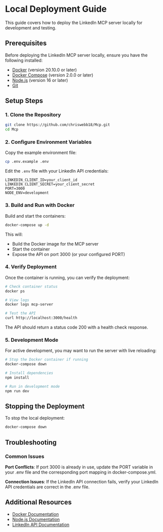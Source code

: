 # Local Deployment Guide

This guide covers how to deploy the LinkedIn MCP server locally for development and testing.

## Prerequisites

Before deploying the LinkedIn MCP server locally, ensure you have the following installed:

- [Docker](https://www.docker.com/get-started) (version 20.10.0 or later)
- [Docker Compose](https://docs.docker.com/compose/install/) (version 2.0.0 or later)
- [Node.js](https://nodejs.org/) (version 16 or later)
- [Git](https://git-scm.com/)

## Setup Steps

### 1. Clone the Repository

```bash
git clone https://github.com/chriswebb18/Mcp.git
cd Mcp
```

### 2. Configure Environment Variables

Copy the example environment file:

```bash
cp .env.example .env
```

Edit the `.env` file with your LinkedIn API credentials:

```
LINKEDIN_CLIENT_ID=your_client_id
LINKEDIN_CLIENT_SECRET=your_client_secret
PORT=3000
NODE_ENV=development
```

### 3. Build and Run with Docker

Build and start the containers:

```bash
docker-compose up -d
```

This will:
- Build the Docker image for the MCP server
- Start the container
- Expose the API on port 3000 (or your configured PORT)

### 4. Verify Deployment

Once the container is running, you can verify the deployment:

```bash
# Check container status
docker ps

# View logs
docker logs mcp-server

# Test the API
curl http://localhost:3000/health
```

The API should return a status code 200 with a health check response.

### 5. Development Mode

For active development, you may want to run the server with live reloading:

```bash
# Stop the Docker container if running
docker-compose down

# Install dependencies
npm install

# Run in development mode
npm run dev
```

## Stopping the Deployment

To stop the local deployment:

```bash
docker-compose down
```

## Troubleshooting

### Common Issues

**Port Conflicts**:
If port 3000 is already in use, update the PORT variable in your .env file and the corresponding port mapping in docker-compose.yml.

**Connection Issues**:
If the LinkedIn API connection fails, verify your LinkedIn API credentials are correct in the .env file.

## Additional Resources

- [Docker Documentation](https://docs.docker.com/)
- [Node.js Documentation](https://nodejs.org/en/docs/)
- [LinkedIn API Documentation](https://learn.microsoft.com/en-us/linkedin/)